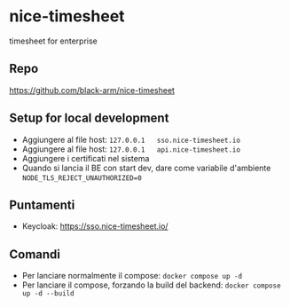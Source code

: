 # nice-timesheet

timesheet for enterprise

## Repo

https://github.com/black-arm/nice-timesheet

## Setup for local development

* Aggiungere al file host: `127.0.0.1	sso.nice-timesheet.io`
* Aggiungere al file host: `127.0.0.1	api.nice-timesheet.io`
* Aggiungere i certificati nel sistema
* Quando si lancia il BE con start dev, dare come variabile d'ambiente `NODE_TLS_REJECT_UNAUTHORIZED=0` 

## Puntamenti

* Keycloak: https://sso.nice-timesheet.io/

## Comandi

* Per lanciare normalmente il compose: `docker compose up -d`
* Per lanciare il compose, forzando la build del backend: `docker compose up -d --build`